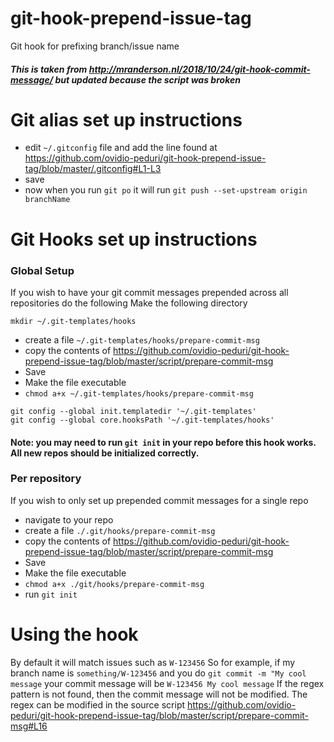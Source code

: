 # git-hook-prepend-issue-tag
Git hook for prefixing branch/issue name

##### This is taken from http://mranderson.nl/2018/10/24/git-hook-commit-message/ but updated because the script was broken

# Git alias set up instructions
- edit ```~/.gitconfig``` file and add the line found at https://github.com/ovidio-peduri/git-hook-prepend-issue-tag/blob/master/.gitconfig#L1-L3
- save
- now when you run ```git po``` it will run ```git push --set-upstream origin branchName```

# Git Hooks set up instructions

### Global Setup
If you wish to have your git commit messages prepended across all repositories do the following
Make the following directory
```
mkdir ~/.git-templates/hooks
```
- create a file ```~/.git-templates/hooks/prepare-commit-msg```
- copy the contents of https://github.com/ovidio-peduri/git-hook-prepend-issue-tag/blob/master/script/prepare-commit-msg
- Save
- Make the file executable
- ```chmod a+x ~/.git-templates/hooks/prepare-commit-msg  ```

```
git config --global init.templatedir '~/.git-templates'
git config --global core.hooksPath '~/.git-templates/hooks'
```

#### Note: you may need to run ```git init``` in your repo before this hook works. All new repos should be initialized correctly.

### Per repository
If you wish to only set up prepended commit messages for a single repo
- navigate to your repo
- create a file ```./.git/hooks/prepare-commit-msg```
- copy the contents of https://github.com/ovidio-peduri/git-hook-prepend-issue-tag/blob/master/script/prepare-commit-msg
- Save
- Make the file executable
- ```chmod a+x ./git/hooks/prepare-commit-msg ```
- run ```git init```

# Using the hook
 By default it will match issues such as ```W-123456```
 So for example, if my branch name is ```something/W-123456```
 and you do ```git commit -m "My cool message```
 your commit message will be ```W-123456 My cool message```
 If the regex pattern is not found, then the commit message will not be modified.
 The regex can be modified in the source script https://github.com/ovidio-peduri/git-hook-prepend-issue-tag/blob/master/script/prepare-commit-msg#L16


